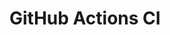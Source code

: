 # GitHub Actions CI



































































































































































































































































































































































































































































































































































































































































































































































































































































































































































































































































































































































































































































































































































































































































































































































































































































































































































































































































































































































































































































































































































































































































































































































































































































































































































































































































































































































































































































































































































































































































































































































































































































































































































































































































































































































































































































































































































































